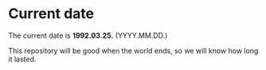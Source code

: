 # Current date

The current date is **1992.03.25.** (YYYY.MM.DD.)

This repository will be good when the world ends, so we will know how long it lasted.